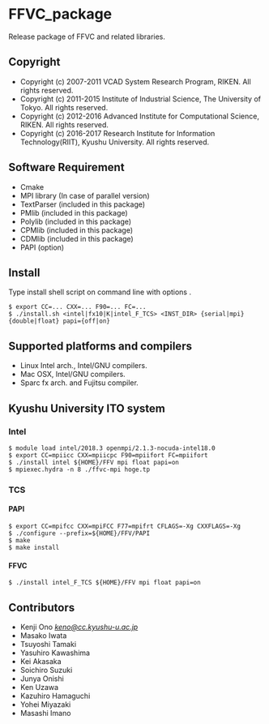 # FFVC_package

Release package of FFVC and related libraries.



## Copyright
- Copyright (c) 2007-2011 VCAD System Research Program, RIKEN.  All rights reserved.
- Copyright (c) 2011-2015 Institute of Industrial Science, The University of Tokyo.  All rights reserved.
- Copyright (c) 2012-2016 Advanced Institute for Computational Science, RIKEN.  All rights reserved.
- Copyright (c) 2016-2017 Research Institute for Information Technology(RIIT), Kyushu University.  All rights reserved.


## Software Requirement

- Cmake
- MPI library (In case of parallel version)
- TextParser (included in this package)
- PMlib (included in this package)
- Polylib (included in this package)
- CPMlib (included in this package)
- CDMlib (included in this package)
- PAPI (option)


## Install
Type install shell script on command line with options .

~~~
$ export CC=... CXX=... F90=... FC=...
$ ./install.sh <intel|fx10|K|intel_F_TCS> <INST_DIR> {serial|mpi} {double|float} papi={off|on}
~~~


## Supported platforms and compilers

* Linux Intel arch., Intel/GNU compilers.
* Mac OSX, Intel/GNU compilers.
* Sparc fx arch. and Fujitsu compiler.


## Kyushu University ITO system

### Intel
~~~
$ module load intel/2018.3 openmpi/2.1.3-nocuda-intel18.0
$ export CC=mpiicc CXX=mpiicpc F90=mpiifort FC=mpiifort
$ ./install intel ${HOME}/FFV mpi float papi=on
$ mpiexec.hydra -n 8 ./ffvc-mpi hoge.tp
~~~

### TCS

#### PAPI
~~~
$ export CC=mpifcc CXX=mpiFCC F77=mpifrt CFLAGS=-Xg CXXFLAGS=-Xg
$ ./configure --prefix=${HOME}/FFV/PAPI
$ make
$ make install
~~~

#### FFVC
~~~
$ ./install intel_F_TCS ${HOME}/FFV mpi float papi=on
~~~


## Contributors

- Kenji Ono *keno@cc.kyushu-u.ac.jp*
- Masako Iwata
- Tsuyoshi Tamaki
- Yasuhiro Kawashima
- Kei Akasaka
- Soichiro Suzuki
- Junya Onishi
- Ken Uzawa
- Kazuhiro Hamaguchi
- Yohei Miyazaki
- Masashi Imano

